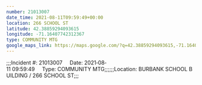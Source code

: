 ```yaml
---
number: 21013007
date_time: 2021-08-11T09:59:49+00:00
location: 266 SCHOOL ST
latitude: 42.38859294093615
longitude: -71.16407742312367
type: COMMUNITY MTG
google_maps_link: https://maps.google.com/?q=42.38859294093615,-71.16407742312367
---
```


;;;Incident #: 21013007     Date: 2021‐08‐11 09:59:49     Type: COMMUNITY MTG;;;;;;Location: BURBANK SCHOOL BUILDING / 266 SCHOOL ST;;;
